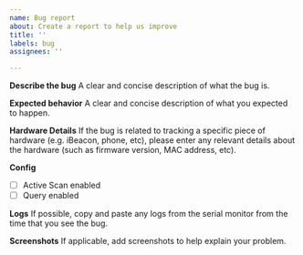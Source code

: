 ```yaml
---
name: Bug report
about: Create a report to help us improve
title: ''
labels: bug
assignees: ''

---
```


**Describe the bug**
A clear and concise description of what the bug is.

**Expected behavior**
A clear and concise description of what you expected to happen.

**Hardware Details**
If the bug is related to tracking a specific piece of hardware (e.g. iBeacon, phone, etc), please enter any relevant details about the hardware (such as firmware version, MAC address, etc).

**Config**

- [ ] Active Scan enabled
- [ ] Query enabled

**Logs**
If possible, copy and paste any logs from the serial monitor from the time that you see the bug.

**Screenshots**
If applicable, add screenshots to help explain your problem.
